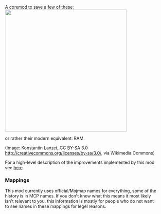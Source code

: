 A coremod to save a few of these:  
<img src="https://upload.wikimedia.org/wikipedia/commons/d/da/KL_CoreMemory.jpg" width="400"/>

or rather their modern equivalent: RAM.

(Image: Konstantin Lanzet, CC BY-SA 3.0 <http://creativecommons.org/licenses/by-sa/3.0/>, via Wikimedia Commons)

For a high-level description of the improvements implemented by this mod see [here](summary.md).

### Mappings

This mod currently uses official/Mojmap names for everything, some of the history is in MCP names. If you don't know
what this means it most likely isn't relevant to you, this information is mostly for people who do not want to see names
in these mappings for legel reasons.
